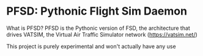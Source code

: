 # PFSD: Pythonic Flight Sim Daemon
What is PFSD? PFSD is the Pythonic version of FSD, the architecture that drives VATSIM, the Virtual Air Traffic Simulator network (https://vatsim.net/)

This project is purely experimental and won't actually have any use
 
